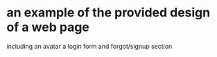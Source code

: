 # an example of the provided design of a web page
including an avatar a login form and forgot/signup section
